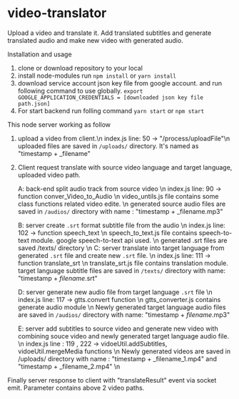# video-translator
Upload a video and translate it. Add translated subtitles and generate translated audio and make new video with generated audio.

Installation and usage

1. clone or download repository to your local
2. install node-modules
	run `npm install` or `yarn install`
3. download service account json key file from google account.
	and run following command to use globally.
	`export GOOGLE_APPLICATION_CREDENTIALS = [downloaded json key file path.json]`
4. For start backend run folling command
	`yarn start` or `npm start`
  
  This node server working as follow
  
  1. upload a video from client.\n
    index.js line: 50 -> "/process/uploadFile"\n
    uploaded files are saved in `/uploads/` directory. It's named as "timestamp + _filename"
  
  2. Client request translate with source video language and target language, uploaded video path.
      
      A: back-end split audio track from source video \n
          index.js line: 90 -> function conver_Video_to_Audio \n
          video_untils.js file contains some class functions related video edite. \n
          generated source audio files are saved in `/audios/` directory with name : "timestamp + _filename.mp3"
      
      B: server create `.srt` format subtitle file from the audio \n
          index.js line: 102 -> function speech_text \n
          speech_to_text.js file contains speech-to-text module. google speech-to-text api used. \n
          generated .srt files are saved /texts/ directory \n
      C: server translate into target language from generated `.srt` file and create new `.srt` file. \n
          index.js line: 111 -> function translate_srt \n
          translate_srt.js file contains translation module. target language subtitle files are saved in `/texts/` directory with name: "timestamp + _filename_.srt"
     
      D: server generate new audio file from target language `.srt` file \n
          index.js line: 117 -> gtts.convert function \n
          gtts_converter.js contains generate audio module \n
          Newly generated target language audio files are saved in `/audios/` directory with name: "timestamp + _filename_.mp3"
      
      E: server add subtitles to source video and generate new video with combining souce video and newly generated target language audio file. \n
          index.js line : 119 , 222 -> vidoeUtil.addSubtitles, vidoeUtil.mergeMedia functions \n
          Newly generated videos are saved in /uploads/ directory with name : "timestamp + _filename_1.mp4" and "timestamp + _filename_2.mp4" \n
          
Finally server response to client with "translateResult" event via socket emit. Parameter contains above 2 video paths.

          
